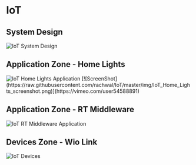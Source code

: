 # IoT
System Design
---------------
<img src="https://raw.githubusercontent.com/rachwal/IoT/master/img/IoT_Design.png" alt="IoT System Design"/>
<br/>

Application Zone - Home Lights
---------------
<img src="https://raw.githubusercontent.com/rachwal/IoT/master/img/IoT_Home_Lights.png" alt="IoT Home Lights Application"/>
[![ScreenShot](https://raw.githubusercontent.com/rachwal/IoT/master/img/IoT_Home_Lights_screenshot.png)](https://vimeo.com/user54588891)

Application Zone - RT Middleware
---------------
<img src="https://raw.githubusercontent.com/rachwal/IoT/master/img/IoT_RT_Middleware.png" alt="IoT RT Middleware Application"/>

Devices Zone - Wio Link
---------------
<img src="https://raw.githubusercontent.com/rachwal/IoT/master/img/IoT_Devices.png" alt="IoT Devices"/>